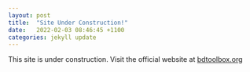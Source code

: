 ```yaml
---
layout: post
title:  "Site Under Construction!"
date:   2022-02-03 08:46:45 +1100
categories: jekyll update
---
```

This site is under construction. Visit the official website at [bdtoolbox.org][bdtoolbox-org]

[bdtoolbox-org]: https://bdtoolbox.org
